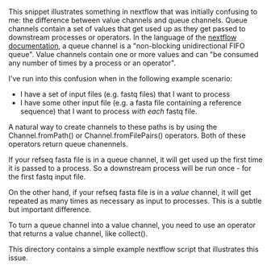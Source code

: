 This snippet illustrates something in nextflow that was initially confusing to me: the difference between value channels and queue channels.   Queue channels contain a set of values that get used up as they get passed to downstream processes or operators.  In the language of the [nextflow documentation](https://www.nextflow.io/docs/latest/channel.html), a queue channel is a "non-blocking unidirectional FIFO queue".  Value channels contain one or more values and can "be consumed any number of times by a process or an operator".

I've run into this confusion when in the following example scenario:

- I have a set of input files (e.g. fastq files) that I want to process
- I have some other input file (e.g. a fasta file containing a reference sequence) that I want to process *with each* fastq file.

A natural way to create channels to these paths is by using the Channel.fromPath() or Channel.fromFilePairs() operators.  Both of these operators return queue chanennels.

If your refseq fasta file is in a queue channel, it will get used up the first time it is passed to a process.  So a downstream process will be run once - for the first fastq input file. 
 
On the other hand, if your refseq fasta file is in a *value* channel, it will get repeated as many times as necessary as input to processes.  This is a subtle but important difference.
 
To turn a queue channel into a value channel, you need to use an operator that returns a value channel, like collect().
 
This directory contains a simple example nextflow script that illustrates this issue.
